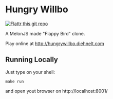 Hungry Willbo
===========

[![Flattr this git
repo](http://api.flattr.com/button/flattr-badge-large.png)](https://flattr.com/submit/auto?user_id=dougdiehnelt&url=https://github.com/dougdiehnelt/clumsy-bird&title=Clumsy-Bird&language=javascript&tags=github&category=software)

A MelonJS made "Flappy Bird" clone.

Play online at http://hungrywillbo.diehnelt.com

## Running Locally

Just type on your shell:

	make run

and open yout browser on http://localhost:8001/
